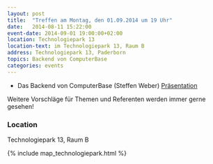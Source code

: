 ```yaml
---
layout: post
title:  "Treffen am Montag, den 01.09.2014 um 19 Uhr"
date:   2014-08-11 15:22:00
event-date: 2014-09-01 19:00:00+02:00
location: Technologiepark 13
location-text: im Technologiepark 13, Raum B
address: Technologiepark 13, Paderborn
topics: Backend von ComputerBase
categories: events
---
```


* Das Backend von ComputerBase (Steffen Weber) [Präsentation](http://steffen185.de/slides/20140901-computerbase-backend.pdf)

Weitere Vorschläge für Themen und Referenten werden immer gerne gesehen!

### Location

Technologiepark 13, Raum B

{% include map_technologiepark.html %}